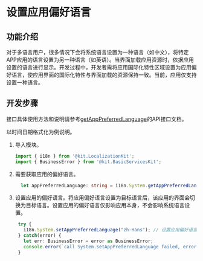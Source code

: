 # 设置应用偏好语言

## 功能介绍

对于多语言用户，很多情况下会将系统语言设置为一种语言（如中文），将特定APP应用的语言设置为另一种语言（如英语）。当界面加载应用资源时，依据应用设置的语言进行显示。开发过程中，开发者需将应用国际化特性区域设置为应用偏好语言，使应用界面的国际化特性与界面加载的资源保持一致。当前，应用仅支持设置一种语言。

## 开发步骤

接口具体使用方法和说明请参考[getAppPreferredLanguage](../reference/apis-localization-kit/js-apis-i18n.md#getapppreferredlanguage9)的API接口文档。

以时间日期格式化为例说明。

1. 导入模块。
   ```ts
   import { i18n } from '@kit.LocalizationKit';
   import { BusinessError } from '@kit.BasicServicesKit';
   ```

2. 需要获取应用的偏好语言。
   ```ts
     let appPreferredLanguage: string = i18n.System.getAppPreferredLanguage(); // 获取应用偏好语言
   ```
   
3. 设置应用的偏好语言。将应用偏好语言设置为目标语言后，该应用的界面会切换为目标语言。设置应用的偏好语言仅影响应用本身，不会影响系统语言设置。
   ```ts
    try {  
      i18n.System.setAppPreferredLanguage("zh-Hans"); // 设置应用偏好语言为zh-Hans
    } catch(error) {
      let err: BusinessError = error as BusinessError;
      console.error(`call System.setAppPreferredLanguage failed, error code: ${err.code}, message: ${err.message}.`);
    }
   ```